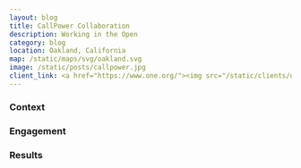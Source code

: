 ```yaml
---
layout: blog
title: CallPower Collaboration
description: Working in the Open
category: blog
location: Oakland, California
map: /static/maps/svg/oakland.svg
image: /static/posts/callpower.jpg
client_link: <a href="https://www.one.org/"><img src="/static/clients/one.png" alt="ONE.org"></a> <a href="http://colorofchange.org"><img src="/static/clients/colorofchange.png" alt="ColorOfChange.org"></a>
---
```


### Context ###


### Engagement ###


### Results ###

